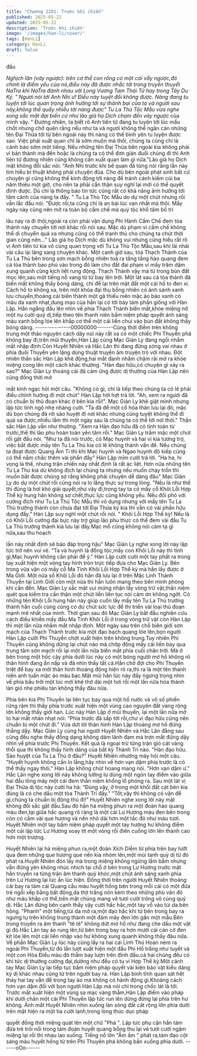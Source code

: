 ```yaml
---
title: "Chương 2281: Trước khi chiến"
published: 2025-05-22
updated: 2025-05-22
description: 'Trước khi chiến'
image: '/images/han-li/cover/'
tags: [HanLi]
category: HanLi
draft: false
---
```


đấu

*Nghịch lân (vảy ngược): trên cơ thể con rồng có một cái vẩy
ngược,đó chính là điểm yếu của nó,điều này đã được nhắc tới
trong truyền thuyết NaTra khi NaTra đánh nhau với Long Vương
Tam Thái Tử hay trong Tây Du Ký.
" Ngươi nói tới Anh Nhi ư! Điều này tuyệt đối không được. Nàng
đang tu luyện tới lúc quan trọng ảnh hưởng tới sự thành bại của ta
và ngươi sau này,không thể quấy nhiễu tới nàng được" Tu La Thù
Tộc Mẫu vừa nghe xong sắc mặt đại biến cứ như lão già họ Dịch
chạm đến vảy ngược* của mình vậy.
" Đương nhiên, ta biết rõ Anh tiên tử đang tu luyện tới lúc mấu
chốt nhưng chớ quên rằng nếu như ta và ngươi không thể ngăn
cản những tên Đại Thừa tới từ bên ngoài này thì nàng có thể bình
yên tu luyện được sao. Việc phải xuất quan chỉ là sớm muộn mà
thôi, chúng ta cũng chỉ là cảnh báo sớm một tiếng. Nếu những tên
Đại Thừa bên ngoài kia không phải vì bản thành mà đến hoặc là
chúng ta có thể đơn giản đuổi chúng đi thì Anh tiên tử đương
nhiên cũng không cần xuất quan làm gì nữa."Lão già họ Dịch mặt
không đổi sắc nói.
"Anh Nhi trước khi bế quan đã từng nói rằng lần này tìm hiểu bí
thuật không phải chuyện đùa. Cho dù bên ngoài phát sinh bất cứ
chuyện gì cũng không thể kinh động tới nàng để tránh cảnh kiếm
củi ba năm thiêu một giờ, cho nên ta phải cẩn thận suy nghĩ lại
mới có thể quyết định được. Dù chỉ là thông báo tin tức cũng rất
có khả năng ảnh hưởng tới tâm cảnh của nàng ta đấy. " Tu La Thù
Tộc Mẫu do dự một chút nhưng rồi vẫn lắc đầu nói.
"Được rồi,ta cũng chỉ là an bài lúc vạn nhất mà thôi. Mấy ngày
này cũng nên mở ra toàn bộ cấm chế mà quý tộc khổ tâm bố trí

lâu nay ra đi thôi,ngoài ra còn phải vận dụng Phi Hành Cấm Chế
đem tòa thành này chuyển tới nơi khác rồi nói sau. Mặc dù phạm
vi cấm chế không thể di chuyển quá xa nhưng cũng có thể tranh
thủ cho chúng ta chút thời gian cũng nên…" Lão già họ Dịch mặc
dù không vui nhưng cũng hiểu rất rõ vị Anh tiên tử kia vô cùng
quan trọng với Tu La Thù Tộc Mẫu,sau khi lải nhải vài câu lại lảng
sang chuyện khác.
Một canh giờ sau, tòa Thạch Thành của Tu La Thù bên trong sơn
mạch bỗng nhiên toả ra tầng tầng hào quang đem cả tòa thành
bao phủ vào trong đó làm cho đất đai phạm vi mấy trăm dặm
xung quanh cũng kịch liệt rung động. Thạch Thành vậy mà từ
trong bùn đất mọc lên,sau một tiếng nổ vang từ từ bay lên trời.
Một lát sau cả tòa thành đã biến mất không thấy bóng dáng, chỉ
để lại trên mặt đất một cái hố to đen xì.
Cách hố to không xa, trên một khỏa đại thụ bỗng nhiên có ánh
sánh xanh lưu chuyển,thoáng cái biến thành một gã thiếu niên
mặc áo bào xanh có màu da xanh nhạt,dung mạo của hắn lại có
tới bảy tám phần giống với Hàn Lập.
Hắn ngẩng đầu lên nhìn về phía Thạch Thành biến mất,khóe
miệng nở một nụ cười quỷ dị,tiếp theo tên thanh niên bấm niệm
pháp quyết ánh sáng màu xanh bỗng lóe lên khắp cơ thể một cái
liền chui vào bùn đất không thấy bóng dáng.
---------------00000000-------Cùng thời điểm trên không trung một thảo nguyên cách dãy núi
này rất xa có một chiếc Phi Thuyền phá không bay đi,trên mũi
thuyền,Hàn Lập cùng Mạc Giản Ly đang ngồi nhắm mắt nhập
định.Còn Huyết Nhiên và Hắc Lân thì đang đứng sóng vai nhau ở
phía đuôi Thuyền yên lặng dùng thuật truyền âm truyện trò với
nhau.
Đột nhiên thần sắc Hàn Lập khẽ động,hai mắt đanh nhắm chậm
rãi mở ra khóe miệng cong lên một cách khác thường.
"Hàn đạo hữu,có chuyện gì xảy ra sao?" Mạc Giản Ly thoáng cái
đã cảm ứng được dị thường của Hàn Lập nên cũng đồng thời mở

mắt kinh ngạc hỏi một câu.
"Không có gì, chỉ là tiếp theo chúng ta có lẽ phải điều chỉnh
hướng đi một chút" Hàn Lập hời hợt trả lời.
"Ah, xem ra ngươi đã có chuẩn bị thủ đoạn khác ở bên kia rồi!".
Mạc Giản Ly khẽ giật mình nhưng lập tức tỉnh ngộ nhẹ nhàng
cười.
"Ta đã để một cỗ hóa thân lưu lại đó, mặc dù bọn chúng đã rời
sào huyệt đi nơi khác nhưng cũng tuyệt không thể đi quá xa
được,nhiều lắm thì một ngày sau là chúng ta có thể tới nơi thôi."
Thần sắc Hàn Lập vẫn như thường.
"Xem ra Hàn đạo hữu đã có tính toán từ trước,thế thì lão phu
hoàn toàn yên tâm rồi." Mạc Giản Ly trầm mặc một chút rồi gật
đầu nói.
"Như ta đã nói trước, có Mạc huynh và hai vị kia tương trợ, việc
bắt được mấy tên Tu La Thù kia có lẽ không thành vấn đề. Nếu
chúng ta đoạt được Quang Âm Ti thì khi Mạc huynh và Ngao
huynh độ kiếp cũng có thể nắm chắc thêm vài phần đấy" Hàn Lập
mỉm cười trả lời.
"Ha ha, hi vọng là thế, nhưng trận chiến này nhất định là rất ác
liệt. Hơn nữa những tên Tu La Thù kia dù không địch lại chúng ta
nhưng nếu muốn chạy trốn thì muốn bắt được chúng sợ rằng
không phải chuyện dễ dàng đâu" Mạc Giản Ly do dự một chút rồi
cũng nói ra lo lắng thực sự trong lòng.
"Nếu là như thế thì đúng là hơi khó giải quyết,như vậy đi,trong tay
ta có mấy cỗ Khôi Lỗi Hợp Thể kỳ hung hãn không sợ chết,thực
lực cũng không yếu. Nếu đối phó với cường địch như Tu La Thù
Tộc Mẫu thì vô dụng nhưng với mấy tên Tu La Thù trưởng thành
còn chưa đạt tới Đại Thừa kỳ kia thì vẫn có vài phần hữu dụng
đấy." Hàn Lập suy nghĩ một chút rồi nói.
" Khôi Lỗi Hợp Thể kỳ! Nếu là có Khôi Lỗi cường đại bực này trợ
giúp lão phu thực có thể đem vài đầu Tu La Thù trưởng thành kia
lưu lại đấy.Mạc mỗ cũng không nói cảm tạ gì nữa,sau thu hoạch

lần này nhất định sẽ báo đáp trọng hậu" Mạc Giản Ly nghe xong
lời này lập tức trở nên vui vẻ.
"Ta và huynh là đồng tộc,mấy con Khôi Lỗi này thì tính gì,Mạc
huynh không cần phải để ý." Hàn Lập cười cười một tay phất ra
trong tay xuất hiện một vòng tay hình tròn trực tiếp đưa cho Mạc
Giản Ly.
Bên trong vừa vặn có mấy cỗ Ma Tinh Khôi Lỗi Hợp Thể kỳ mà
hắn lấy được ở Ma Giới. Một nửa số Khôi Lỗi đó hắn đã lưu lại ở
trên Mặc Linh Thánh Thuyền tại Linh Giới còn một nửa thì hắn
luôn mang theo bên mình phòng khi cần đến.
Mạc Giản Ly sắc mặt vui mừng nhận lấy vòng trữ vật,thần niệm
quét qua kiểm tra cẩn thận một chút liền liên tục nói cảm ơn
không ngớt.
Có những tên Khôi Lỗi hung hãn này giúp cuốn lấy mấy tên Tu La
Thù trưởng thành hắn cuối cùng cũng có dư chút sức lực để thi
triển vài loại thủ đoạn mạnh mẽ nhất của mình.
Thời gian sau đó Mạc Giản Ly bắt đầu nghiên cứu cách điều
khiển mấy đầu Ma Tinh Khôi Lỗi ở trong vòng trữ vật còn Hàn Lập
thì một lần nữa nhắm mắt nhập định.
Một ngày sau trên chỗ biên giới sơn mạch của Thạch Thành
trước kia một đạo bạch quang lóe lên,bọn người Hàn Lập cưỡi
Phi Thuyền chợt xuất hiện trên không trung.Tuy nhiên Phi Thuyền
cũng không dừng lại chút nào mà chớp động mấy cái liền bay qua
trung tâm sơn mạch rồi lại một lần nữa biến mất phía cuối chân
trời.
Mà ở bên trong một hốc cây phía dưới lúc này có một bóng người
mơ hồ không rõ thân hình đang ẩn nấp và đã nhìn thấy tất cả.Hắn
chờ đợi cho Phi Thuyền triệt để bay xa mới thân hình thoáng
động hiện rõ ra,thì ra là một tên thanh niên anh tuấn mặc áo màu
bạc.Mặt mũi hắn lúc này đầy ngưng trọng nhìn về phía bầu trời
một lúc mới khẽ thở dài một hơi rồi một lần nữa hóa thành làn gió
nhẹ phiêu tán không thấy đâu nữa.

Phía bên kia Phi Thuyền lại liên tục bay qua một hồ nước và vô
số phiến rừng rậm thì thấy phía trước xuất hiện một vùng cao
nguyên đất vàng rộng lớn không thấy giới hạn.
Lúc này Hàn Lập ở mũi thuyền, lại một lần nữa mở to hai mắt
nhàn nhạt nói:
"Phía trước đã sắp tới rồi,chư vị đạo hữu cũng nên chuẩn bị một
chút đi."
Vừa dứt lời thân hình Hàn Lập thoáng mơ hồ đứng thẳng dậy.
Mạc Giản Ly cùng hai người Huyết Nhiên và Hắc Lân đằng sau
cũng đều nghe thấy đồng dạng không dám lãnh đạm mà trợn mắt
đứng dậy nhìn về phía trước Phi Thuyền. Kết quả là ngoại trừ
từng trận gió cát vàng thổi qua thì không thấy hình dáng của bất
kỳ Thành Trì nào.
"Hàn đạo hữu. Sào huyệt của Tu La Thù ở đâu?" Huyết Nhiên
nhướng mày hỏi một câu.
"Huyết huynh không cần lo lắng,hãy nhìn về hơn vạn dặm phía
trước là có thể thấy ngay thôi." Hàn Lập không chút hoang mang
nói.
"Hơn vạn dặm ư." Hắc Lân nghe xong lời này không lưỡng lự
dùng một ngón tay điểm vào giữa hai đầu lông mày một cái đem
thần niệm khổng lồ phóng ra. Sau một lát vị Đại Thừa dị tộc này
cười ha hả: "Đúng vậy, ở trong một khối đất cát bên kia đúng là có
che dấu một tòa Thành Trì đấy."
"Tốt,vậy thì không có vận đề gì,chúng ta chuẩn bị động thủ đi!"
Huyết Nhiên nghe xong lời này mặt không đổi sắc gật đầu.Sau đó
hắn há miệng phun ra một đoàn hào quang màu đen,tại giữa hắc
quang rõ ràng là một cái Lư Hương màu đen bên trong còn có
cắm vài que hương và nến nhỏ dài hơn một tấc đỏ như máu tươi.
Huyết Nhiên một tay bấm niệm pháp quyết một tay hướng hư
không điểm một cái lập tức Lư Hương xoay tít một vòng rồi điên
cuồng lớn lên thành cao hơn một trượng.

Huyết Nhiên lại há miệng phun ra,một đoàn Xích Diễm từ phía
trên bay lướt qua đem những que hương que nến kia nhóm
lên,một mùi tanh quỷ dị từ đó phát ra.Huyết Nhiên đón lấy mà
trong miệng không ngừng lẩm bẩm nhưng vẫn đứng yên không
nhúc nhích tại chỗ.ở bên trong Lư Hương trước mặt hắn truyền ra
từng trận âm thanh quỷ khóc,một chút ánh sáng xanh phía trên
Lư Hương lại lúc ẩn lúc hiện.
Đồng thời trên người Huyết Nhiên thoáng cái bay ra tám cái
Quang cầu màu huyết hồng bên trong mỗi cái có một đứa trẻ ngồi
xếp bằng bất động,da thịt trắng nõn kèm theo những phù văn đỏ
như máu khắp cơ thể,trên mặt chúng mang vẻ tươi cười trông vô
cùng quỷ dị.
Hắc Lân đứng bên cạnh thấy vậy cười hắc hắc,một tay vỗ vào túi
da bên hông. "Phanh" một tiếng,túi da mở ra,một đạo hắc khí từ
bên trong bay ra ngưng tụ trên không trung thành một đám mây
đen lớn gần một mẫu.Bên trong truyền ra âm thanh "tê tê" không
dứt mơ hồ như đang che dấu một vật gì đó.Hắc Lân tay áo rung
lên,từ bên trong bay ra hơn mười cái cán cờ đen kịt lóe lên một
cái liền nhập vào hư không xung quanh không thấy đâu nữa.
Về phần Mạc Giản Ly lúc này cũng lấy ra hai cái Linh Thú Hoàn
ném ra ngoài Phi Thuyền,từ đó lần lượt xuất hiện một đầu Phi Hổ
trắng như tuyết và một con Hỏa Điểu màu đỏ thẫm bay lượn trên
đỉnh đầu.cả hai chúng đều có khí tức dị thường cường đại,dường
như đều có tu vi Hợp Thể kỳ.Một cánh tay Mạc Giản Ly lại tiếp tục
bấm niệm pháp quyết vài kiện bảo vật kiểu dáng kỳ dị khác nhau
cũng từ trên người bay ra.
Hàn Lập bình tĩnh quan sát hết thảy hai tay vẫn để trong tay áo
mà không có hành động gì.Khoảng cách hơn vạn dặm đối với bọn
người Hàn Lập mà nói chỉ trong chốc lát là tới.
Trước mắt xuất hiện một vùng sa mạc vàng thẫm,Hàn Lập điểm
vào pháp khí dưới chân một cái Phi Thuyền lập tức run lên dừng
đứng lại phía trên hư không.
Ánh mắt Huyết Nhiên nhìn xuống làn sóng đất cát rộng lớn phía
dưới trên mặt hiện ra một tia cười lạnh,trong lòng thúc dục pháp

quyết đồng thời miệng quát lên một chữ "Phá ".
Lập tức phụ cận hắn tám đứa trẻ trôi nổi trong tám đoàn huyết
quang bỗng thu lại vẻ tươi cười ngậm miệng lại rồi thi nhau lao
xuống.
Tiếng nổ lớn "Ầm ầm " phát ra,tám đạo cột sáng màu huyết hồng
từ trên Phi Thuyền phá không bắn xuống phía dưới.
------oOo------
